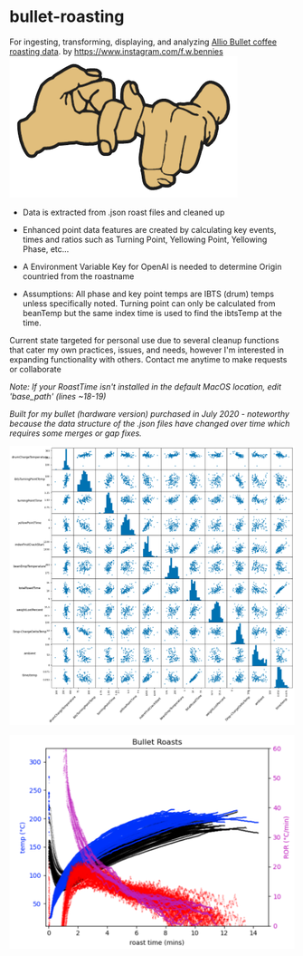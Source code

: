 # bullet-roasting
For ingesting, transforming, displaying, and analyzing [Allio Bullet coffee roasting data](https://aillio.com/?page_id=23112). by https://www.instagram.com/f.w.bennies
![@f.w.bennies](images/friendshipsign.png)

- Data is extracted from .json roast files and cleaned up
- Enhanced point data features are created by calculating key events, times and ratios such as Turning Point, Yellowing Point, Yellowing Phase, etc...
- A Environment Variable Key for OpenAI is needed to determine Origin countried from the roastname

- Assumptions: All phase and key point temps are IBTS (drum) temps unless specifically noted. Turning point can only be calculated from beanTemp but the same index time is used to find the ibtsTemp at the time. 

Current state targeted for personal use due to several cleanup functions that cater my own practices, issues, and needs, however I'm interested in expanding functionality with others. Contact me anytime to make requests or collaborate

*Note: If your RoastTime isn't installed in the default MacOS location, edit 'base_path' (lines ~18-19)*

*Built for my bullet (hardware version) purchased in July 2020 - noteworthy because the data structure of the .json files have changed over time which requires some merges or gap fixes.*


![roasting data scatter plot](images/bulletRoastingEDA.png)


![roasting data with itbs ror](images/allRoastsPlt.png)



